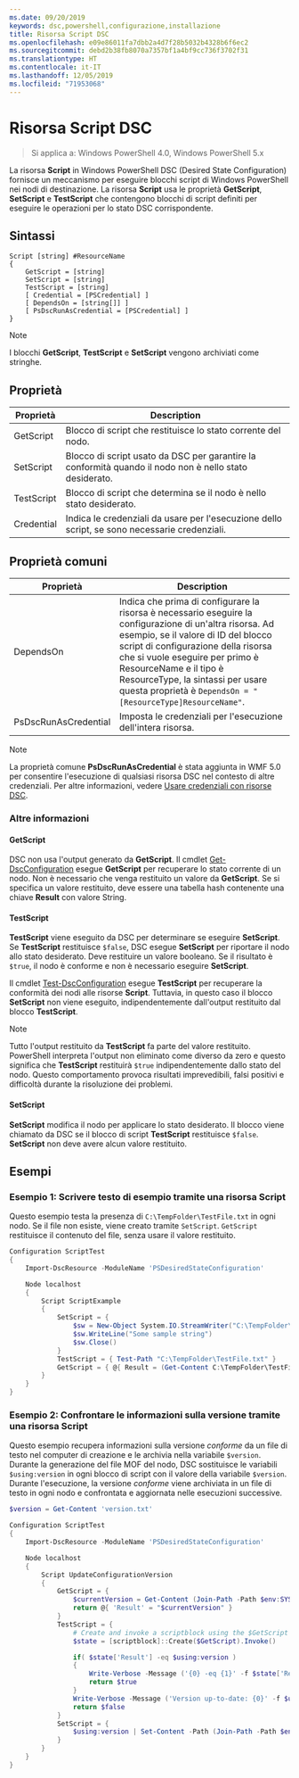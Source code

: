 ```yaml
---
ms.date: 09/20/2019
keywords: dsc,powershell,configurazione,installazione
title: Risorsa Script DSC
ms.openlocfilehash: e09e86011fa7dbb2a4d7f28b5032b4328b6f6ec2
ms.sourcegitcommit: debd2b38fb8070a7357bf1a4bf9cc736f3702f31
ms.translationtype: HT
ms.contentlocale: it-IT
ms.lasthandoff: 12/05/2019
ms.locfileid: "71953068"
---
```

# <a name="dsc-script-resource"></a>Risorsa Script DSC

> Si applica a: Windows PowerShell 4.0, Windows PowerShell 5.x

La risorsa **Script** in Windows PowerShell DSC (Desired State Configuration) fornisce un meccanismo per eseguire blocchi script di Windows PowerShell nei nodi di destinazione. La risorsa **Script** usa le proprietà **GetScript**, **SetScript** e **TestScript** che contengono blocchi di script definiti per eseguire le operazioni per lo stato DSC corrispondente.

## <a name="syntax"></a>Sintassi

```Syntax
Script [string] #ResourceName
{
    GetScript = [string]
    SetScript = [string]
    TestScript = [string]
    [ Credential = [PSCredential] ]
    [ DependsOn = [string[]] ]
    [ PsDscRunAsCredential = [PSCredential] ]
}
```

> [!NOTE]
> I blocchi **GetScript**, **TestScript** e **SetScript** vengono archiviati come stringhe.

## <a name="properties"></a>Proprietà

|Proprietà |Description |
|---|---|
|GetScript |Blocco di script che restituisce lo stato corrente del nodo. |
|SetScript |Blocco di script usato da DSC per garantire la conformità quando il nodo non è nello stato desiderato. |
|TestScript |Blocco di script che determina se il nodo è nello stato desiderato. |
|Credential |Indica le credenziali da usare per l'esecuzione dello script, se sono necessarie credenziali. |

## <a name="common-properties"></a>Proprietà comuni

|Proprietà |Description |
|---|---|
|DependsOn |Indica che prima di configurare la risorsa è necessario eseguire la configurazione di un'altra risorsa. Ad esempio, se il valore di ID del blocco script di configurazione della risorsa che si vuole eseguire per primo è ResourceName e il tipo è ResourceType, la sintassi per usare questa proprietà è `DependsOn = "[ResourceType]ResourceName"`. |
|PsDscRunAsCredential |Imposta le credenziali per l'esecuzione dell'intera risorsa. |

> [!NOTE]
> La proprietà comune **PsDscRunAsCredential** è stata aggiunta in WMF 5.0 per consentire l'esecuzione di qualsiasi risorsa DSC nel contesto di altre credenziali. Per altre informazioni, vedere [Usare credenziali con risorse DSC](../../../configurations/runasuser.md).

### <a name="additional-information"></a>Altre informazioni

#### <a name="getscript"></a>GetScript

DSC non usa l'output generato da **GetScript**. Il cmdlet [Get-DscConfiguration](/powershell/module/PSDesiredStateConfiguration/Get-DscConfiguration) esegue **GetScript** per recuperare lo stato corrente di un nodo. Non è necessario che venga restituito un valore da **GetScript**. Se si specifica un valore restituito, deve essere una tabella hash contenente una chiave **Result** con valore String.

#### <a name="testscript"></a>TestScript

**TestScript** viene eseguito da DSC per determinare se eseguire **SetScript**. Se **TestScript** restituisce `$false`, DSC esegue **SetScript** per riportare il nodo allo stato desiderato. Deve restituire un valore booleano. Se il risultato è `$true`, il nodo è conforme e non è necessario eseguire **SetScript**.

Il cmdlet [Test-DscConfiguration](/powershell/module/PSDesiredStateConfiguration/Test-DscConfiguration) esegue **TestScript** per recuperare la conformità dei nodi alle risorse **Script**.
Tuttavia, in questo caso il blocco **SetScript** non viene eseguito, indipendentemente dall'output restituito dal blocco **TestScript**.

> [!NOTE]
> Tutto l'output restituito da **TestScript** fa parte del valore restituito. PowerShell interpreta l'output non eliminato come diverso da zero e questo significa che **TestScript** restituirà `$true` indipendentemente dallo stato del nodo. Questo comportamento provoca risultati imprevedibili, falsi positivi e difficoltà durante la risoluzione dei problemi.

#### <a name="setscript"></a>SetScript

**SetScript** modifica il nodo per applicare lo stato desiderato. Il blocco viene chiamato da DSC se il blocco di script **TestScript** restituisce `$false`. **SetScript** non deve avere alcun valore restituito.

## <a name="examples"></a>Esempi

### <a name="example-1-write-sample-text-using-a-script-resource"></a>Esempio 1: Scrivere testo di esempio tramite una risorsa Script

Questo esempio testa la presenza di `C:\TempFolder\TestFile.txt` in ogni nodo. Se il file non esiste, viene creato tramite `SetScript`. `GetScript` restituisce il contenuto del file, senza usare il valore restituito.

```powershell
Configuration ScriptTest
{
    Import-DscResource -ModuleName 'PSDesiredStateConfiguration'

    Node localhost
    {
        Script ScriptExample
        {
            SetScript = {
                $sw = New-Object System.IO.StreamWriter("C:\TempFolder\TestFile.txt")
                $sw.WriteLine("Some sample string")
                $sw.Close()
            }
            TestScript = { Test-Path "C:\TempFolder\TestFile.txt" }
            GetScript = { @{ Result = (Get-Content C:\TempFolder\TestFile.txt) } }
        }
    }
}
```

### <a name="example-2-compare-version-information-using-a-script-resource"></a>Esempio 2: Confrontare le informazioni sulla versione tramite una risorsa Script

Questo esempio recupera informazioni sulla versione *conforme* da un file di testo nel computer di creazione e le archivia nella variabile `$version`. Durante la generazione del file MOF del nodo, DSC sostituisce le variabili `$using:version` in ogni blocco di script con il valore della variabile `$version`.
Durante l'esecuzione, la versione *conforme* viene archiviata in un file di testo in ogni nodo e confrontata e aggiornata nelle esecuzioni successive.

```powershell
$version = Get-Content 'version.txt'

Configuration ScriptTest
{
    Import-DscResource -ModuleName 'PSDesiredStateConfiguration'

    Node localhost
    {
        Script UpdateConfigurationVersion
        {
            GetScript = {
                $currentVersion = Get-Content (Join-Path -Path $env:SYSTEMDRIVE -ChildPath 'version.txt')
                return @{ 'Result' = "$currentVersion" }
            }
            TestScript = {
                # Create and invoke a scriptblock using the $GetScript automatic variable, which contains a string representation of the GetScript.
                $state = [scriptblock]::Create($GetScript).Invoke()

                if( $state['Result'] -eq $using:version )
                {
                    Write-Verbose -Message ('{0} -eq {1}' -f $state['Result'],$using:version)
                    return $true
                }
                Write-Verbose -Message ('Version up-to-date: {0}' -f $using:version)
                return $false
            }
            SetScript = {
                $using:version | Set-Content -Path (Join-Path -Path $env:SYSTEMDRIVE -ChildPath 'version.txt')
            }
        }
    }
}
```